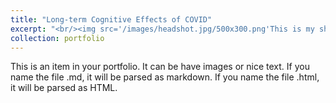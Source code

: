 ```yaml
---
title: "Long-term Cognitive Effects of COVID"
excerpt: "<br/><img src='/images/headshot.jpg/500x300.png'This is my short description>"
collection: portfolio
---
```


This is an item in your portfolio. It can be have images or nice text. If you name the file .md, it will be parsed as markdown. If you name the file .html, it will be parsed as HTML. 
